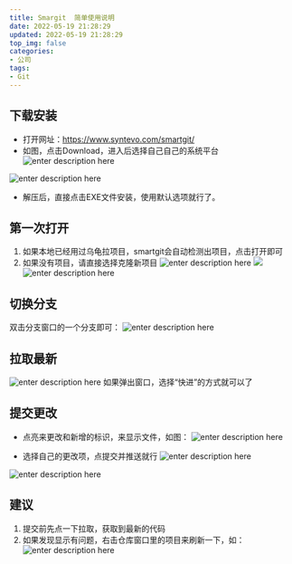 ```yaml
---
title: Smargit  简单使用说明
date: 2022-05-19 21:28:29
updated: 2022-05-19 21:28:29
top_img: false
categories:
- 公司
tags: 
- Git
---
```


## 下载安装

* 打开网址：https://www.syntevo.com/smartgit/
* 如图，点击Download，进入后选择自己自己的系统平台
![enter description here](./images/1574504169104.png)

![enter description here](./images/1574504183153.png)

* 解压后，直接点击EXE文件安装，使用默认选项就行了。

## 第一次打开

1. 如果本地已经用过乌龟拉项目，smartgit会自动检测出项目，点击打开即可
2. 如果没有项目，请直接选择克隆新项目
![enter description here](./images/1574504408755.png)
![](./images/1574504420111.png)
![enter description here](./images/1574504426236.png)


## 切换分支
双击分支窗口的一个分支即可：
![enter description here](./images/1574504495536.png)

## 拉取最新
![enter description here](./images/1574504516272.png)
如果弹出窗口，选择“快进”的方式就可以了

## 提交更改
* 点亮来更改和新增的标识，来显示文件，如图：
 ![enter description here](./images/1574504592931.png)

* 选择自己的更改项，点提交并推送就行
![enter description here](./images/1574504634973.png)

![enter description here](./images/1574504645523.png)

## 建议

1. 提交前先点一下拉取，获取到最新的代码
2. 如果发现显示有问题，右击仓库窗口里的项目来刷新一下，如：
![enter description here](./images/1574504738524.png)
